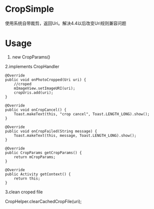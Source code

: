 # CropSimple

使用系统自带裁剪，返回Uri。解决4.4以后改变Uri规则兼容问题

# Usage

1. new CropParams()

2.implements CropHandler



    @Override
    public void onPhotoCropped(Uri uri) {
        //croped
        mImageView.setImageURI(uri);
        cropUris.add(uri);
    }

    @Override
    public void onCropCancel() {
        Toast.makeText(this, "crop cancel", Toast.LENGTH_LONG).show();
    }

    @Override
    public void onCropFailed(String message) {
        Toast.makeText(this, message, Toast.LENGTH_LONG).show();
    }

    @Override
    public CropParams getCropParams() {
        return mCropParams;
    }

    @Override
    public Activity getContext() {
        return this;
    }


3.clean croped file

CropHelper.clearCachedCropFile(uri);

